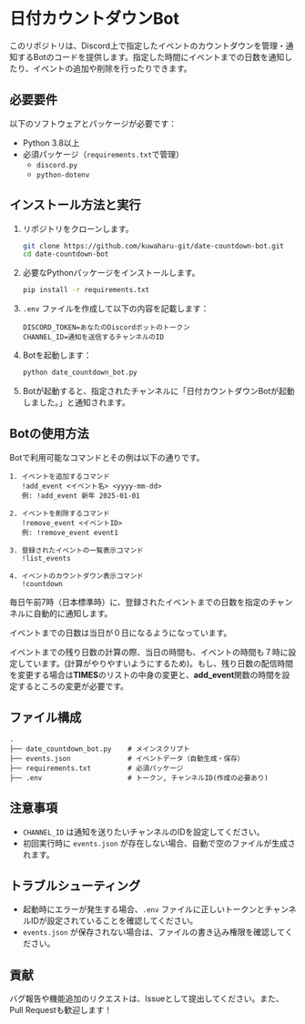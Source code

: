 
# 日付カウントダウンBot

このリポジトリは、Discord上で指定したイベントのカウントダウンを管理・通知するBotのコードを提供します。指定した時間にイベントまでの日数を通知したり、イベントの追加や削除を行ったりできます。

## 必要要件

以下のソフトウェアとパッケージが必要です：

- Python 3.8以上
- 必須パッケージ（`requirements.txt`で管理）
  - `discord.py`
  - `python-dotenv`

## インストール方法と実行

1. リポジトリをクローンします。

   ```bash
   git clone https://github.com/kuwaharu-git/date-countdown-bot.git
   cd date-countdown-bot
   ```

2. 必要なPythonパッケージをインストールします。

   ```bash
   pip install -r requirements.txt
   ```

3. `.env` ファイルを作成して以下の内容を記載します：

   ```env
   DISCORD_TOKEN=あなたのDiscordボットのトークン
   CHANNEL_ID=通知を送信するチャンネルのID
   ```

4. Botを起動します：

   ```bash
   python date_countdown_bot.py
   ```

5. Botが起動すると、指定されたチャンネルに「日付カウントダウンBotが起動しました。」と通知されます。

## Botの使用方法

Botで利用可能なコマンドとその例は以下の通りです。

```
1. イベントを追加するコマンド
   !add_event <イベント名> <yyyy-mm-dd>
   例: !add_event 新年 2025-01-01

2. イベントを削除するコマンド
   !remove_event <イベントID>
   例: !remove_event event1

3. 登録されたイベントの一覧表示コマンド
   !list_events

4. イベントのカウントダウン表示コマンド
   !countdown
```

毎日午前7時（日本標準時）に、登録されたイベントまでの日数を指定のチャンネルに自動的に通知します。

イベントまでの日数は当日が０日になるようになっています。

イベントまでの残り日数の計算の際、当日の時間も、イベントの時間も７時に設定しています。(計算がやりやすいようにするため)。もし、残り日数の配信時間を変更する場合は**TIMES**のリストの中身の変更と、**add_event**関数の時間を設定するところの変更が必要です。

## ファイル構成

```
.
├── date_countdown_bot.py    # メインスクリプト
├── events.json              # イベントデータ（自動生成・保存）
├── requirements.txt         # 必須パッケージ
├── .env                     # トークン, チャンネルID(作成の必要あり)
```

## 注意事項

- `CHANNEL_ID` は通知を送りたいチャンネルのIDを設定してください。
- 初回実行時に `events.json` が存在しない場合、自動で空のファイルが生成されます。

## トラブルシューティング

- 起動時にエラーが発生する場合、`.env` ファイルに正しいトークンとチャンネルIDが設定されていることを確認してください。
- `events.json` が保存されない場合は、ファイルの書き込み権限を確認してください。

## 貢献

バグ報告や機能追加のリクエストは、Issueとして提出してください。また、Pull Requestも歓迎します！
